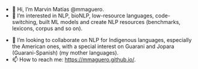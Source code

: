- 👋 Hi, I’m Marvin Matías @mmaguero.
- 👀 I’m interested in NLP, bioNLP, low-resource languages, code-switching, built ML models and create NLP resources (benchmarks, lexicons, corpus and so on).
<!--- - 🌱 I’m currently learning ... --->
- 💞️ I’m looking to collaborate on NLP for Indigenous languages, especially the American ones, with a special interest on Guarani and Jopara (Guarani-Spanish) (my mother languages).
- 📫 How to reach me: https://mmaguero.github.io/.

<!---
mmaguero/mmaguero is a ✨ special ✨ repository because its `README.md` (this file) appears on your GitHub profile.
You can click the Preview link to take a look at your changes.
--->
